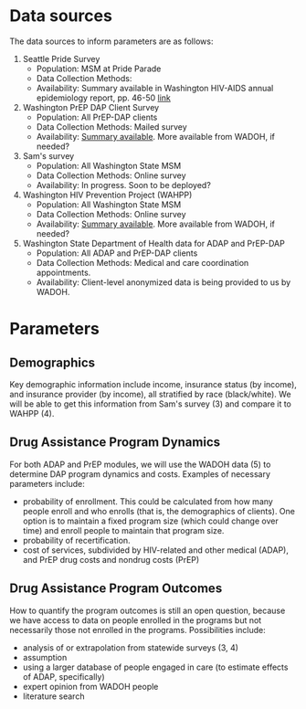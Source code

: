 # Data sources

The data sources to inform parameters are as follows:

1. Seattle Pride Survey
     - Population: MSM at Pride Parade
     - Data Collection Methods: 
     - Availability: Summary available in Washington HIV-AIDS annual epidemiology report, pp. 46-50 [link](https://www.kingcounty.gov/depts/health/communicable-diseases/hiv-std/patients/epidemiology/~/media/depts/health/communicable-diseases/documents/hivstd/2016-hiv-aids-epidemiology-annual-report.ashx)
2. Washington PrEP DAP Client Survey
     - Population: All PrEP-DAP clients
     - Data Collection Methods: Mailed survey
     - Availability: [Summary available](https://www.doh.wa.gov/Portals/1/Documents/Pubs/430-073-WAPrEPDAPClientSurveyKeyFindings2017-English.pdf). More available from WADOH, if needed?
3. Sam's survey
     - Population: All Washington State MSM
     - Data Collection Methods: Online survey
     - Availability: In progress. Soon to be deployed?
4. Washington HIV Prevention Project (WAHPP)
     - Population: All Washington State MSM
     - Data Collection Methods: Online survey
     - Availability: [Summary available](https://www.doh.wa.gov/Portals/1/Documents/5620/WashingtonHIVPreventionProjectKeyFindings2017.pdf). More available from WADOH, if needed?
5. Washington State Department of Health data for ADAP and PrEP-DAP
     - Population: All ADAP and PrEP-DAP clients
     - Data Collection Methods: Medical and care coordination appointments.
     - Availability: Client-level anonymized data is being provided to us by WADOH. 


# Parameters 
## Demographics

Key demographic information include income, insurance status (by income), and insurance provider (by income), all stratified by race (black/white). We will be able to get this information from Sam's survey (3) and compare it to WAHPP (4).

## Drug Assistance Program Dynamics

For both ADAP and PrEP modules, we will use the WADOH data (5) to determine DAP program dynamics and costs. Examples of necessary parameters include:

- probability of enrollment. This could be calculated from how many people enroll and who enrolls (that is, the demographics of clients). One option is to maintain a fixed program size (which could change over time) and enroll people to maintain that program size.
- probability of recertification.
- cost of services, subdivided by HIV-related and other medical (ADAP), and PrEP drug costs and nondrug costs (PrEP)


## Drug Assistance Program Outcomes

How to quantify the program outcomes is still an open question, because we have access to data on people enrolled in the programs but not necessarily those not enrolled in the programs. Possibilities include:

- analysis of or extrapolation from statewide surveys (3, 4)
- assumption
- using a larger database of people engaged in care (to estimate effects of ADAP, specifically)
- expert opinion from WADOH people
- literature search
